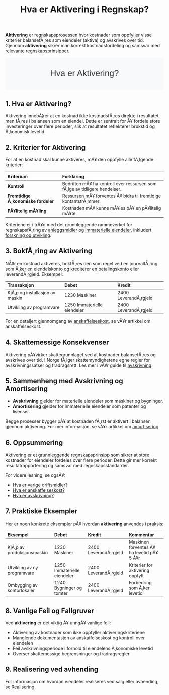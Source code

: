 ﻿---
title: "Hva er Aktivering i Regnskap?"
meta_title: "Hva er Aktivering i Regnskap?"
meta_description: '**Aktivering** er regnskapsprosessen hvor kostnader som oppfyller visse kriterier balansefÃ¸res som eiendeler (aktiva) og avskrives over tid. Gjennom **aktiveri...'
slug: hva-er-aktivering
type: blog
layout: pages/single
---

**Aktivering** er regnskapsprosessen hvor kostnader som oppfyller visse kriterier balansefÃ¸res som eiendeler (aktiva) og avskrives over tid. Gjennom **aktivering** sikrer man korrekt kostnadsfordeling og samsvar med relevante regnskapsprinsipper.

![Hva er Aktivering?](hva-er-aktivering-image.svg)

## 1. Hva er Aktivering?

Aktivering innebÃ¦rer at en kostnad ikke kostnadsfÃ¸res direkte i resultatet, men fÃ¸res i balansen som en eiendel. Dette er sentralt for Ã¥ fordele store investeringer over flere perioder, slik at resultatet reflekterer brukstid og Ã¸konomisk levetid.

## 2. Kriterier for Aktivering

For at en kostnad skal kunne aktiveres, mÃ¥ den oppfylle alle fÃ¸lgende kriterier:

| Kriterium                         | Forklaring                                                                          |
|:----------------------------------|:------------------------------------------------------------------------------------|
| **Kontroll**                      | Bedriften mÃ¥ ha kontroll over ressursen som fÃ¸lge av tidligere hendelser.           |
| **Fremtidige Ã¸konomiske fordeler**| Ressursen mÃ¥ forventes Ã¥ bidra til fremtidige kontantstrÃ¸mmer.                      |
| **PÃ¥litelig mÃ¥ling**              | Kostnaden mÃ¥ kunne mÃ¥les pÃ¥ en pÃ¥litelig mÃ¥te.                                      |

Kriteriene er i trÃ¥d med det grunnleggende rammeverket for regnskapsfÃ¸ring av [anleggsmidler](/blogs/regnskap/hva-er-anleggsmidler "Hva er Anleggsmidler? Komplett Guide til Faste Eiendeler i Regnskap") og [immaterielle eiendeler](/blogs/regnskap/hva-er-imaterielle-eiendeler "Hva er Immaterielle Eiendeler? Komplett Guide til Utenfysiske Anleggsmidler"), inkludert [forskning og utvikling](/blogs/kontoplan/1000-forskning-og-utvikling "Hva er Konto 1000 - Forskning og utvikling?").

## 3. BokfÃ¸ring av Aktivering

NÃ¥r en kostnad aktiveres, bokfÃ¸res den som regel ved en journalfÃ¸ring som Ã¸ker en eiendelskonto og krediterer en betalingskonto eller leverandÃ¸rgjeld. Eksempel:

| Transaksjon                          | Debet                           | Kredit                    |
|:-------------------------------------|:--------------------------------|:--------------------------|
| KjÃ¸p og installasjon av maskin       | 1230 Maskiner                   | 2400 LeverandÃ¸rgjeld      |
| Utvikling av programvare             | 1250 Immaterielle eiendeler     | 2400 LeverandÃ¸rgjeld      |

For en detaljert gjennomgang av [anskaffelseskost](/blogs/regnskap/hva-er-anskaffelseskost "Hva er Anskaffelseskost? Beregning, Komponenter og RegnskapsfÃ¸ring"), se vÃ¥r artikkel om anskaffelseskost.

## 4. Skattemessige Konsekvenser

Aktivering pÃ¥virker skattegrunnlaget ved at kostnader balansefÃ¸res og avskrives over tid. I Norge fÃ¸lger skattemyndighetene egne regler for avskrivningssatser og fradragsrett. Les mer i vÃ¥r guide til [avskrivning](/blogs/regnskap/hva-er-avskrivning "Hva er Avskrivning i Regnskap? Metoder, Beregning og Praktiske Eksempler").

## 5. Sammenheng med Avskrivning og Amortisering

- **Avskrivning** gjelder for materielle eiendeler som maskiner og bygninger.
- **Amortisering** gjelder for immaterielle eiendeler som patenter og lisenser.

Begge prosesser bygger pÃ¥ at kostnaden fÃ¸rst er aktivert i balansen gjennom aktivering. For mer informasjon, se vÃ¥r artikkel om [amortisering](/blogs/regnskap/hva-er-amortisering "Hva er Amortisering? En Komplett Guide til Avskrivninger").

## 6. Oppsummering

Aktivering er et grunnleggende regnskapsprinsipp som sikrer at store kostnader for eiendeler fordeles over flere perioder. Dette gir mer korrekt resultatrapportering og samsvar med regnskapsstandarder.


For videre lesning, se ogsÃ¥:
* [Hva er varige driftsmidler?](/blogs/regnskap/hva-er-varige-driftsmidler "Hva er Varige Driftsmidler? Komplett Guide til Avskrivbare Anleggsmidler")
* [Hva er anskaffelseskost?](/blogs/regnskap/hva-er-anskaffelseskost "Hva er Anskaffelseskost? Beregning og RegnskapsfÃ¸ring")
* [Hva er avskrivning?](/blogs/regnskap/hva-er-avskrivning "Hva er Avskrivning i Regnskap? Metoder, Beregning og Praktiske Eksempler")

## 7. Praktiske Eksempler

Her er noen konkrete eksempler pÃ¥ hvordan **aktivering** anvendes i praksis:

| Eksempel                              | Debet                          | Kredit                        | Kommentar                            |
|:--------------------------------------|:-------------------------------|:------------------------------|:-------------------------------------|
| KjÃ¸p av produksjonsmaskin             | 1230 Maskiner                  | 2400 LeverandÃ¸rgjeld          | Maskinen forventes Ã¥ ha levetid pÃ¥ 5 Ã¥r |
| Utvikling av ny programvare           | 1250 Immaterielle eiendeler    | 2400 LeverandÃ¸rgjeld          | Kriterier for aktivering oppfylt      |
| Ombygging av kontorlokaler            | 1240 Bygninger og tomter        | 2400 LeverandÃ¸rgjeld          | Forbedring som Ã¸ker levetid           |

## 8. Vanlige Feil og Fallgruver

Ved **aktivering** er det viktig Ã¥ unngÃ¥ vanlige feil:

* Aktivering av kostnader som ikke oppfyller aktiveringskriteriene
* Manglende dokumentasjon av anskaffelseskost og kontroll over eiendelen
* Feil avskrivningsperiode i forhold til eiendelens Ã¸konomiske levetid
* Overser skattemessige begrensninger og fradragsregler

## 9. Realisering ved avhending

For informasjon om hvordan eiendeler realiseres ved salg eller avhending, se [Realisering](/blogs/regnskap/realisering "Realisering i regnskap: Gevinst og tap ved salg av eiendeler").








